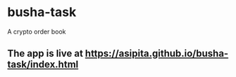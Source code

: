# busha-task
A crypto order book

## The app is live at https://asipita.github.io/busha-task/index.html
